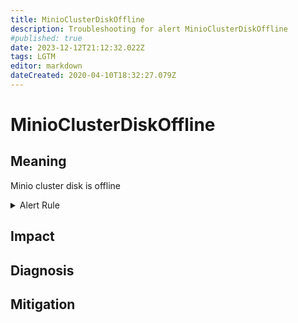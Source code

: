 ```yaml
---
title: MinioClusterDiskOffline
description: Troubleshooting for alert MinioClusterDiskOffline
#published: true
date: 2023-12-12T21:12:32.022Z
tags: LGTM
editor: markdown
dateCreated: 2020-04-10T18:32:27.079Z
---
```


# MinioClusterDiskOffline

## Meaning
[//]: # "Short paragraph that explains what the alert means"
Minio cluster disk is offline

<details>
  <summary>Alert Rule</summary>

  ```yaml
alert: MinioClusterDiskOffline
expr: minio_cluster_drive_offline_total > 0
for: 0m
labels:
    severity: critical
annotations:
    summary: Minio cluster disk offline (instance {{ $labels.instance }})
    description: |-
        Minio cluster disk is offline
          VALUE = {{ $value }}
          LABELS = {{ $labels }}
    runbook: https://github.com/srerun/prometheus-alerts/content/runbooks/MinioClusterDiskOffline

  ```
</details>


## Impact
[//]: # "What could / will happen if the alert is not addressed"



## Diagnosis
[//]: # "Steps to take to identify the cause of the problem"



## Mitigation
[//]: # "The steps necessary to resolve the alert"
